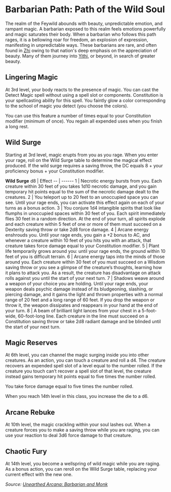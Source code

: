 # Barbarian Path: Path of the Wild Soul
The realm of the Feywild abounds with beauty, unpredictable emotion, and rampant magic. A barbarian exposed to this realm feels emotions powerfully and magic saturates their body. When a barbarian who follows this path rages, it is a bellowing roar for freedom, an explosion of expression, manifesting in unpredictable ways. These barbarians are rare, and often found in [Zhi](/Nations/Zhi.md) owing to that nation's deep emphasis on the appreciation of beauty. Many of them journey into [Yithi](/Nations/Yithi.md), or beyond, in search of greater beauty.

## Lingering Magic
At 3rd level, your body reacts to the presence of magic. You can cast the Detect Magic spell without using a spell slot or components. Constitution is your spellcasting ability for this spell. You faintly glow a color corresponding to the school of magic you detect (you choose the colors).

You can use this feature a number of times equal to your Constitution modifier (minimum of once). You regain all expended uses when you finish a long rest.

## Wild Surge
Starting at 3rd level, magic erupts from you as you rage. When you enter your rage, roll on the Wild Surge table to determine the magical effect produced. If the wild surge requires a saving throw, the DC equals 8 + your proficiency bonus + your Constitution modifier.

**Wild Surge**
d8 | Effect
-- | ------
1	| Necrotic energy bursts from you. Each creature within 30 feet of you takes 1d10 necrotic damage, and you gain temporary hit points equal to the sum of the necrotic damage dealt to the creatures.
2	| You teleport up to 20 feet to an unoccupied space you can see. Until your rage ends, you can activate this effect again on each of your turns as a bonus action.
3	| You conjure 1d4 intangible spirits that look like flumphs in unoccupied spaces within 30 feet of you. Each spirit immediately flies 30 feet in a random direction. At the end of your turn, all spirits explode and each creature within 5 feet of one or more of them must succeed on a Dexterity saving throw or take 2d8 force damage.
4	| Arcane energy enshrouds you. Until your rage ends, you gain a +2 bonus to AC, and whenever a creature within 10 feet of you hits you with an attack, that creature takes force damage equal to your Constitution modifier.
5	| Plant life temporarily grows around you: until your rage ends, the ground within 10 feet of you is difficult terrain.
6	| Arcane energy taps into the minds of those around you. Each creature within 30 feet of you must succeed on a Wisdom saving throw or you see a glimpse of the creature’s thoughts, learning how it plans to attack you. As a result, the creature has disadvantage on attack rolls against you until the start of your next turn.
7	| Shadows weave around a weapon of your choice you are holding. Until your rage ends, your weapon deals psychic damage instead of its bludgeoning, slashing, or piercing damage, and it gains the light and thrown properties with a normal range of 20 feet and a long range of 60 feet. If you drop the weapon or throw it, the weapon dissipates and reappears in your hand at the end of your turn.
8	| A beam of brilliant light lances from your chest in a 5-foot-wide, 60-foot-long line. Each creature in the line must succeed on a Constitution saving throw or take 2d8 radiant damage and be blinded until the start of your next turn.

## Magic Reserves
At 6th level, you can channel the magic surging inside you into other creatures. As an action, you can touch a creature and roll a d4. The creature recovers an expended spell slot of a level equal to the number rolled. If the creature you touch can’t recover a spell slot of that level, the creature instead gains temporary hit points equal to five times the number rolled.

You take force damage equal to five times the number rolled.

When you reach 14th level in this class, you increase the die to a d6.

## Arcane Rebuke
At 10th level, the magic crackling within your soul lashes out. When a creature forces you to make a saving throw while you are raging, you can use your reaction to deal 3d6 force damage to that creature.

## Chaotic Fury
At 14th level, you become a wellspring of wild magic while you are raging. As a bonus action, you can reroll on the Wild Surge table, replacing your current effect with the new one.

*Source: [Unearthed Arcana: Barbarian and Monk](https://dnd.wizards.com/articles/unearthed-arcana/barbarian-and-monk)*